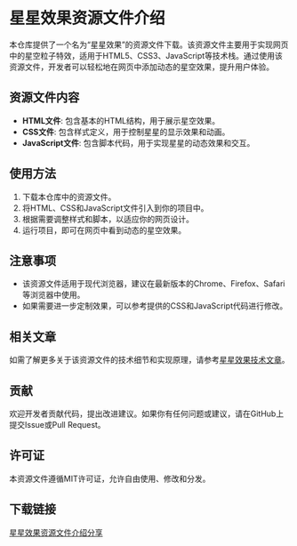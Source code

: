 # 星星效果资源文件介绍

本仓库提供了一个名为“星星效果”的资源文件下载。该资源文件主要用于实现网页中的星空粒子特效，适用于HTML5、CSS3、JavaScript等技术栈。通过使用该资源文件，开发者可以轻松地在网页中添加动态的星空效果，提升用户体验。

## 资源文件内容

- **HTML文件**: 包含基本的HTML结构，用于展示星空效果。
- **CSS文件**: 包含样式定义，用于控制星星的显示效果和动画。
- **JavaScript文件**: 包含脚本代码，用于实现星星的动态效果和交互。

## 使用方法

1. 下载本仓库中的资源文件。
2. 将HTML、CSS和JavaScript文件引入到你的项目中。
3. 根据需要调整样式和脚本，以适应你的网页设计。
4. 运行项目，即可在网页中看到动态的星空效果。

## 注意事项

- 该资源文件适用于现代浏览器，建议在最新版本的Chrome、Firefox、Safari等浏览器中使用。
- 如果需要进一步定制效果，可以参考提供的CSS和JavaScript代码进行修改。

## 相关文章

如需了解更多关于该资源文件的技术细节和实现原理，请参考[星星效果技术文章](https://blog.csdn.net/czy279470138/article/details/84863657)。

## 贡献

欢迎开发者贡献代码，提出改进建议。如果你有任何问题或建议，请在GitHub上提交Issue或Pull Request。

## 许可证

本资源文件遵循MIT许可证，允许自由使用、修改和分发。

## 下载链接

[星星效果资源文件介绍分享](https://pan.quark.cn/s/36998ecdb604)